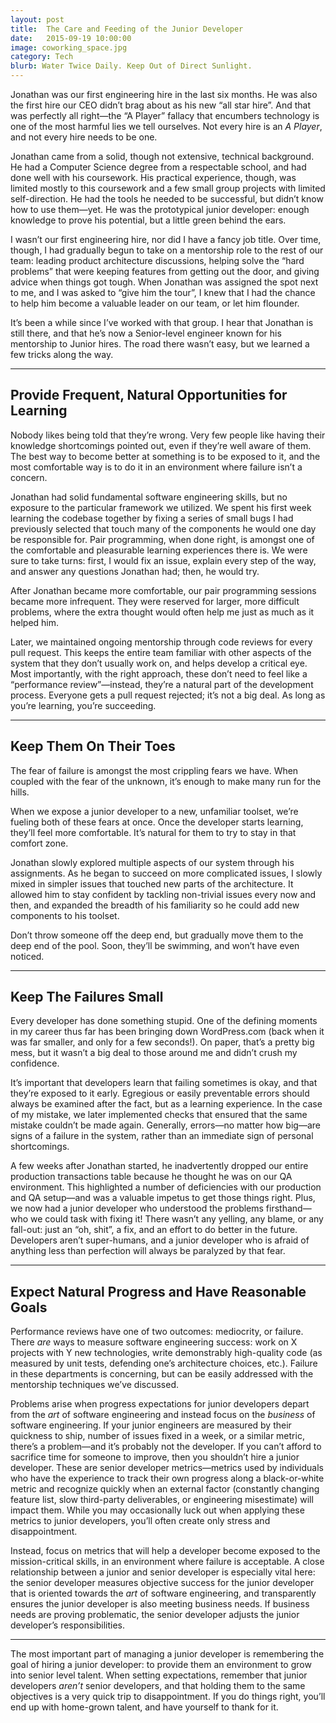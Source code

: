 ```yaml
---
layout: post
title:  The Care and Feeding of the Junior Developer
date:   2015-09-19 10:00:00
image: coworking_space.jpg
category: Tech
blurb: Water Twice Daily. Keep Out of Direct Sunlight.
---
```


Jonathan was our first engineering hire in the last six months. He was also the first hire our CEO didn’t brag about as his new “all star hire”. And that was perfectly all right&mdash;the “A Player” fallacy that encumbers technology is one of the most harmful lies we tell ourselves. Not every hire is an _A Player_, and not every hire needs to be one.

Jonathan came from a solid, though not extensive, technical background. He had a Computer Science degree from a respectable school, and had done well with his coursework. His practical experience, though, was limited mostly to this coursework and a few small group projects with limited self-direction. He had the tools he needed to be successful, but didn’t know how to use them&mdash;yet. He was the prototypical junior developer: enough knowledge to prove his potential, but a little green behind the ears.

I wasn’t our first engineering hire, nor did I have a fancy job title. Over time, though, I had gradually begun to take on a mentorship role to the rest of our team: leading product architecture discussions, helping solve the “hard problems” that were keeping features from getting out the door, and giving advice when things got tough. When Jonathan was assigned the spot next to me, and I was asked to “give him the tour”, I knew that I had the chance to help him become a valuable leader on our team, or let him flounder.

It’s been a while since I’ve worked with that group. I hear that Jonathan is still there, and that he’s now a Senior-level engineer known for his mentorship to Junior hires. The road there wasn’t easy, but we learned a few tricks along the way.

<hr>

## Provide Frequent, Natural Opportunities for Learning
Nobody likes being told that they’re wrong. Very few people like having their knowledge shortcomings pointed out, even if they’re well aware of them. The best way to become better at something is to be exposed to it, and the most comfortable way is to do it in an environment where failure isn’t a concern.

Jonathan had solid fundamental software engineering skills, but no exposure to the particular framework we utilized. We spent his first week learning the codebase together by fixing a series of small bugs I had previously selected that touch many of the components he would one day be responsible for. Pair programming, when done right, is amongst one of the comfortable and pleasurable learning experiences there is. We were sure to take turns: first, I would fix an issue, explain every step of the way, and answer any questions Jonathan had; then, he would try.

After Jonathan became more comfortable, our pair programming sessions became more infrequent. They were reserved for larger, more difficult problems, where the extra thought would often help me just as much as it helped him.

Later, we maintained ongoing mentorship through code reviews for every pull request. This keeps the entire team familiar with other aspects of the system that they don’t usually work on, and helps develop a critical eye. Most importantly, with the right approach, these don’t need to feel like a “performance review”—instead, they’re a natural part of the development process. Everyone gets a pull request rejected; it’s not a big deal. As long as you’re learning, you’re succeeding.
<hr>

## Keep Them On Their Toes
The fear of failure is amongst the most crippling fears we have. When coupled with the fear of the unknown, it’s enough to make many run for the hills.

When we expose a junior developer to a new, unfamiliar toolset, we’re fueling both of these fears at once. Once the developer starts learning, they’ll feel more comfortable. It’s natural for them to try to stay in that comfort zone.

Jonathan slowly explored multiple aspects of our system through his assignments. As he began to succeed on more complicated issues, I slowly mixed in simpler issues that touched new parts of the architecture. It allowed him to stay confident by tackling non-trivial issues every now and then, and expanded the breadth of his familiarity so he could add new components to his toolset.

Don’t throw someone off the deep end, but gradually move them to the deep end of the pool. Soon, they’ll be swimming, and won’t have even noticed.

<hr>

## Keep The Failures Small
Every developer has done something stupid. One of the defining moments in my career thus far has been bringing down WordPress.com (back when it was far smaller, and only for a few seconds!). On paper, that’s a pretty big mess, but it wasn’t a big deal to those around me and didn’t crush my confidence.

It’s important that developers learn that failing sometimes is okay, and that they’re exposed to it early. Egregious or easily preventable errors should always be examined after the fact, but as a learning experience. In the case of my mistake, we later implemented checks that ensured that the same mistake couldn’t be made again. Generally, errors&mdash;no matter how big&mdash;are signs of a failure in the system, rather than an immediate sign of personal shortcomings.

A few weeks after Jonathan started, he inadvertently dropped our entire production transactions table because he thought he was on our QA environment. This highlighted a number of deficiencies with our production and QA setup&mdash;and was a valuable impetus to get those things right. Plus, we now had a junior developer who understood the problems firsthand—who we could task with fixing it! There wasn’t any yelling, any blame, or any fall-out: just an “oh, shit”, a fix, and an effort to do better in the future. Developers aren’t super-humans, and a junior developer who is afraid of anything less than perfection will always be paralyzed by that fear.

<hr>

## Expect Natural Progress and Have Reasonable Goals
Performance reviews have one of two outcomes: mediocrity, or failure. There _are_ ways to measure software engineering success: work on X projects with Y new technologies, write demonstrably high-quality code (as measured by unit tests, defending one’s architecture choices, etc.). Failure in these departments is concerning, but can be easily addressed with the mentorship techniques we’ve discussed.

Problems arise when progress expectations for junior developers depart from the _art_ of software engineering and instead focus on the _business_ of software engineering. If your junior engineers are measured by their quickness to ship, number of issues fixed in a week, or a similar metric, there’s a problem—and it’s probably not the developer. If you can’t afford to sacrifice time for someone to improve, then you shouldn’t hire a junior developer. These are senior developer metrics&mdash;metrics used by individuals who have the experience to track their own progress along a black-or-white metric and recognize quickly when an external factor (constantly changing feature list, slow third-party deliverables, or engineering misestimate) will impact them. While you may occasionally luck out when applying these metrics to junior developers, you’ll often create only stress and disappointment.

Instead, focus on metrics that will help a developer become exposed to the mission-critical skills, in an environment where failure is acceptable. A close relationship between a junior and senior developer is especially vital here: the senior developer measures objective success for the junior developer that is oriented towards the _art_ of software engineering, and transparently ensures the junior developer is also meeting business needs. If business needs are proving problematic, the senior developer adjusts the junior developer’s responsibilities.

<hr>

The most important part of managing a junior developer is remembering the goal of hiring a junior developer: to provide them an environment to grow into senior level talent. When setting expectations, remember that junior developers _aren’t_ senior developers, and that holding them to the same objectives is a very quick trip to disappointment. If you do things right, you’ll end up with home-grown talent, and have yourself to thank for it.